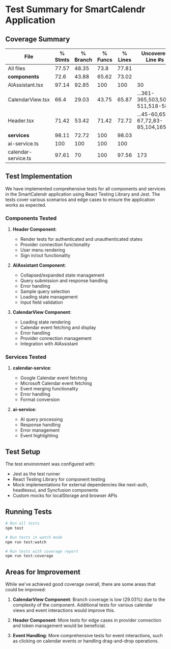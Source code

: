 # Test Summary for SmartCalendr Application

## Coverage Summary

| File                | % Stmts | % Branch | % Funcs | % Lines | Uncovered Line #s               |
| ------------------- | ------- | -------- | ------- | ------- | ------------------------------- |
| All files           | 77.57   | 48.35    | 73.8    | 77.81   |                                 |
| **components**      | 72.6    | 43.88    | 65.62   | 73.02   |                                 |
| AIAssistant.tsx     | 97.14   | 92.85    | 100     | 100     | 30                              |
| CalendarView.tsx    | 66.4    | 29.03    | 43.75   | 65.87   | ...361-365,503,509-511,518-583  |
| Header.tsx          | 71.42   | 53.42    | 71.42   | 72.72   | ...45-60,65-67,72,83-85,104,165 |
| **services**        | 98.11   | 72.72    | 100     | 98.03   |                                 |
| ai-service.ts       | 100     | 100      | 100     | 100     |                                 |
| calendar-service.ts | 97.61   | 70       | 100     | 97.56   | 173                             |

## Test Implementation

We have implemented comprehensive tests for all components and services in the SmartCalendr application using React Testing Library and Jest. The tests cover various scenarios and edge cases to ensure the application works as expected.

### Components Tested

1. **Header Component**:

   - Render tests for authenticated and unauthenticated states
   - Provider connection functionality
   - User menu rendering
   - Sign in/out functionality

2. **AIAssistant Component**:

   - Collapsed/expanded state management
   - Query submission and response handling
   - Error handling
   - Sample query selection
   - Loading state management
   - Input field validation

3. **CalendarView Component**:
   - Loading state rendering
   - Calendar event fetching and display
   - Error handling
   - Provider connection management
   - Integration with AIAssistant

### Services Tested

1. **calendar-service**:

   - Google Calendar event fetching
   - Microsoft Calendar event fetching
   - Event merging functionality
   - Error handling
   - Format conversion

2. **ai-service**:
   - AI query processing
   - Response handling
   - Error management
   - Event highlighting

## Test Setup

The test environment was configured with:

- Jest as the test runner
- React Testing Library for component testing
- Mock implementations for external dependencies like next-auth, headlessui, and Syncfusion components
- Custom mocks for localStorage and browser APIs

## Running Tests

```bash
# Run all tests
npm test

# Run tests in watch mode
npm run test:watch

# Run tests with coverage report
npm run test:coverage
```

## Areas for Improvement

While we've achieved good coverage overall, there are some areas that could be improved:

1. **CalendarView Component**: Branch coverage is low (29.03%) due to the complexity of the component. Additional tests for various calendar views and event interactions would improve this.

2. **Header Component**: More tests for edge cases in provider connection and token management would be beneficial.

3. **Event Handling**: More comprehensive tests for event interactions, such as clicking on calendar events or handling drag-and-drop operations.
